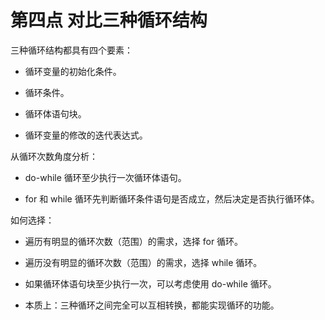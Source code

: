 # 第四点 对比三种循环结构

三种循环结构都具有四个要素：

- 循环变量的初始化条件。

- 循环条件。

- 循环体语句块。

- 循环变量的修改的迭代表达式。

<div class="br"></div>

从循环次数角度分析：

- do-while 循环至少执行一次循环体语句。

- for 和 while 循环先判断循环条件语句是否成立，然后决定是否执行循环体。

<div class="br"></div>

如何选择：

- 遍历有明显的循环次数（范围）的需求，选择 for 循环。

- 遍历没有明显的循环次数（范围）的需求，选择 while 循环。

- 如果循环体语句块至少执行一次，可以考虑使用 do-while 循环。

- 本质上：三种循环之间完全可以互相转换，都能实现循环的功能。